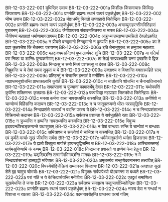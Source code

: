 BR-12-03-222-001  	युधिष्ठिर उवाच
BR-12-03-222-001a	किंशीलः किंसमाचारः किंविद्यः किंपरायणः
BR-12-03-222-001c	प्राप्नोति ब्रह्मणः स्थानं यत्परं प्रकृतेर्ध्रुवम्
BR-12-03-222-002  	भीष्म उवाच
BR-12-03-222-002a	मोक्षधर्मेषु नियतो लघ्वाहारो जितेन्द्रियः
BR-12-03-222-002c	प्राप्नोति ब्रह्मणः स्थानं यत्परं प्रकृतेर्ध्रुवम्
BR-12-03-222-003a	अत्राप्युदाहरन्तीममितिहासं पुरातनम्
BR-12-03-222-003c	जैगीषव्यस्य संवादमसितस्य च भारत
BR-12-03-222-004a	जैगीषव्यं महाप्राज्ञं धर्माणामागतागमम्
BR-12-03-222-004c	अक्रुध्यन्तमहृष्यन्तमसितो देवलोऽब्रवीत्
BR-12-03-222-005a	न प्रीयसे वन्द्यमानो निन्द्यमानो न कुप्यसि
BR-12-03-222-005c	का ते प्रज्ञा कुतश्चैषा किं चैतस्याः परायणम्
BR-12-03-222-006a	इति तेनानुयुक्तः स तमुवाच महातपाः
BR-12-03-222-006c	महद्वाक्यमसन्दिग्धं पुष्कलार्थपदं शुचि
BR-12-03-222-007a	या गतिर्या परा निष्ठा या शान्तिः पुण्यकर्मणाम्
BR-12-03-222-007c	तां तेऽहं सम्प्रवक्ष्यामि यन्मां पृच्छसि वै द्विज
BR-12-03-222-008a	निन्दत्सु च समो नित्यं प्रशंसत्सु च देवल
BR-12-03-222-008c	निह्नुवन्ति च ये तेषां समयं सुकृतं च ये
BR-12-03-222-009a	उक्ताश्च न विवक्षन्ति वक्तारमहिते रतम्
BR-12-03-222-009c	प्रतिहन्तुं न चेच्छन्ति हन्तारं वै मनीषिणः
BR-12-03-222-010a	नाप्राप्तमनुशोचन्ति प्राप्तकालानि कुर्वते
BR-12-03-222-010c	न चातीतानि शोचन्ति न चैनान्प्रतिजानते
BR-12-03-222-011a	सम्प्राप्तानां च पूज्यानां कामादर्थेषु देवल
BR-12-03-222-011c	यथोपपत्तिं कुर्वन्ति शक्तिमन्तः कृतव्रताः
BR-12-03-222-012a	पक्वविद्या महाप्राज्ञा जितक्रोधा जितेन्द्रियाः
BR-12-03-222-012c	मनसा कर्मणा वाचा नापराध्यन्ति कस्यचित्
BR-12-03-222-013a	अनीर्षवो न चान्योन्यं विहिंसन्ति कदाचन
BR-12-03-222-013c	न च जातूपतप्यन्ते धीराः परसमृद्धिभिः
BR-12-03-222-014a	निन्दाप्रशंसे चात्यर्थं न वदन्ति परस्य ये
BR-12-03-222-014c	न च निन्दाप्रशंसाभ्यां विक्रियन्ते कदाचन
BR-12-03-222-015a	सर्वतश्च प्रशान्ता ये सर्वभूतहिते रताः
BR-12-03-222-015c	न क्रुध्यन्ति न हृष्यन्ति नापराध्यन्ति कस्यचित्
BR-12-03-222-015e	विमुच्य हृदयग्रन्थींश्चङ्कम्यन्ते यथासुखम्
BR-12-03-222-016a	न येषां बान्धवाः सन्ति ये चान्येषां न बान्धवाः
BR-12-03-222-016c	अमित्राश्च न सन्त्येषां ये चामित्रा न कस्यचित्
BR-12-03-222-017a	य एवं कुर्वते मर्त्याः सुखं जीवन्ति सर्वदा
BR-12-03-222-017c	धर्ममेवानुवर्तन्ते धर्मज्ञा द्विजसत्तम
BR-12-03-222-017e	ये ह्यतो विच्युता मार्गात्ते हृष्यन्त्युद्विजन्ति च
BR-12-03-222-018a	आस्थितस्तमहं मार्गमसूयिष्यामि कं कथम्
BR-12-03-222-018c	निन्द्यमानः प्रशस्तो वा हृष्येयं केन हेतुना
BR-12-03-222-019a	यद्यदिच्छन्ति तन्मार्गमभिगच्छन्ति मानवाः
BR-12-03-222-019c	न मे निन्दाप्रशंसाभ्यां ह्रासवृद्धी भविष्यतः
BR-12-03-222-020a	अमृतस्येव सन्तृप्येदवमानस्य तत्त्ववित्
BR-12-03-222-020c	विषस्येवोद्विजेन्नित्यं सम्मानस्य विचक्षणः
BR-12-03-222-021a	अवज्ञातः सुखं शेते इह चामुत्र चोभयोः
BR-12-03-222-021c	विमुक्तः सर्वपापेभ्यो योऽवमन्ता स बध्यते
BR-12-03-222-022a	परां गतिं च ये केचित्प्रार्थयन्ति मनीषिणः
BR-12-03-222-022c	एतद्व्रतं समाश्रित्य सुखमेधन्ति ते जनाः
BR-12-03-222-023a	सर्वतश्च समाहृत्य क्रतून्सर्वाञ्जितेन्द्रियः
BR-12-03-222-023c	प्राप्नोति ब्रह्मणः स्थानं यत्परं प्रकृतेर्ध्रुवम्
BR-12-03-222-024a	नास्य देवा न गन्धर्वा न पिशाचा न राक्षसाः
BR-12-03-222-024c	पदमन्ववरोहन्ति प्राप्तस्य परमां गतिम्
